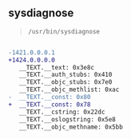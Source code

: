 ## sysdiagnose

> `/usr/bin/sysdiagnose`

```diff

-1421.0.0.0.1
+1424.0.0.0.0
   __TEXT.__text: 0x3e8c
   __TEXT.__auth_stubs: 0x410
   __TEXT.__objc_stubs: 0x7e0
   __TEXT.__objc_methlist: 0xac
-  __TEXT.__const: 0x80
+  __TEXT.__const: 0x78
   __TEXT.__cstring: 0x22dc
   __TEXT.__oslogstring: 0x5e8
   __TEXT.__objc_methname: 0x5bb

```
